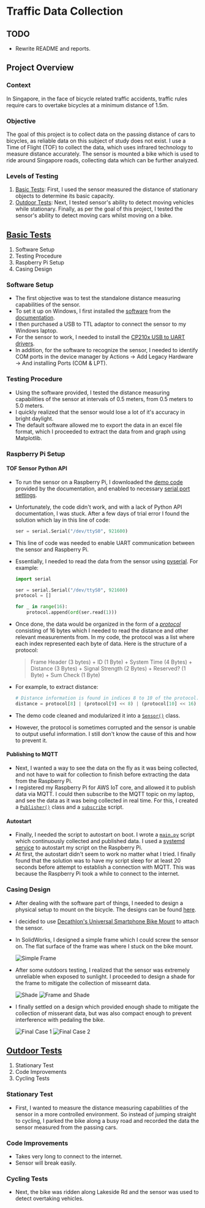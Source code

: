 # Traffic Data Collection

## TODO

- Rewrite README and reports.

## Project Overview

### Context

In Singapore, in the face of bicycle related traffic accidents, traffic rules require cars to overtake bicycles at a minimum distance of 1.5m.

### Objective

The goal of this project is to collect data on the passing distance of cars to bicycles, as reliable data on this subject of study does not exist. I use a Time of Flight (TOF) to collect the data, which uses infrared technology to measure distance accurately. The sensor is mounted a bike which is used to ride around Singapore roads, collecting data which can be further analyzed.

### Levels of Testing

1. [Basic Tests](#basic-tests): First, I used the sensor measured the distance of stationary objects to determine its basic capacity.
2. [Outdoor Tests](#outdoor-tests): Next, I tested sensor's ability to detect moving vehicles while stationary. Finally, as per the goal of this project, I tested the sensor's ability to detect moving cars whilst moving on a bike.

## [Basic Tests](./data_analysis/TOF_Basic_Tests.ipynb)

1. Software Setup
2. Testing Procedure
3. Raspberry Pi Setup
4. Casing Design

### Software Setup

- The first objective was to test the standalone distance measuring capabilities of the sensor.
- To set it up on Windows, I first installed the [software](https://www.waveshare.com/wiki/File:Waveshare_TOFAssistant.zip) from the [documentation](https://www.waveshare.com/wiki/TOF_Laser_Range_Sensor).
- I then purchased a USB to TTL adaptor to connect the sensor to my Windows laptop.
- For the sensor to work, I needed to install the [CP210x USB to UART drivers](https://www.silabs.com/developers/usb-to-uart-bridge-vcp-drivers?tab=downloads).
- In addition, for the software to recognize the sensor, I needed to identify COM ports in the device manager by Actions &rarr; Add Legacy Hardware &rarr; And installing Ports (COM & LPT).

### Testing Procedure

- Using the software provided, I tested the distance measuring capabilities of the sensor at intervals of 0.5 meters, from 0.5 meters to 5.0 meters.
- I quickly realized that the sensor would lose a lot of it's accuracy in bright daylight.
- The default software allowed me to export the data in an excel file format, which I proceeded to extract the data from and graph using Matplotlib.

### Raspberry Pi Setup

#### TOF Sensor Python API

- To run the sensor on a Raspberry Pi, I downloaded the [demo code](https://www.waveshare.com/wiki/TOF_Laser_Range_Sensor#Resources) provided by the documentation, and enabled to necessary [serial port settings](https://www.waveshare.com/wiki/TOF_Laser_Range_Sensor#Working_with_Raspberry_Pi).
- Unfortunately, the code didn't work, and with a lack of Python API documentation, I was stuck. After a few days of trial error I found the solution which lay in this line of code:

    ```python
    ser = serial.Serial("/dev/ttyS0", 921600)
    ```

- This line of code was needed to enable UART communication between the sensor and Raspberry Pi.
- Essentially, I needed to read the data from the sensor using [pyserial](https://github.com/pyserial/pyserial/). For example:

    ```python
    import serial

    ser = serial.Serial("/dev/ttyS0", 921600)
    protocol = []

    for _ in range(16):
        protocol.append(ord(ser.read(1)))
    ```

- Once done, the data would be organized in the form of a [*protocol*](https://www.waveshare.com/wiki/TOF_Laser_Range_Sensor#Protocol_analysis) consisting of 16 bytes which I needed to read the distance and other relevant measurements from. In my code, the protocol was a list where each index represented each byte of data. Here is the structure of a protocol:

    > Frame Header (3 bytes) + ID (1 Byte) + System Time (4 Bytes) + Distance (3 Bytes) + Signal Strength (2 Bytes) + Reserved? (1 Byte) + Sum Check (1 Byte)

- For example, to extract distance:

    ```python
    # Distance information is found in indices 8 to 10 of the protocol.
    distance = protocol[8] | (protocol[9] << 8) | (protocol[10] << 16)
    ```

- The demo code cleaned and modularized it into a [`Sensor()`](./tof_sensor/sensor.py) class.
- However, the protocol is sometimes corrupted and the sensor is unable to output useful information. I still don't know the cause of this and how to prevent it.

#### Publishing to MQTT

- Next, I wanted a way to see the data on the fly as it was being collected, and not have to wait for collection to finish before extracting the data from the Raspberry Pi.
- I registered my Raspberry Pi for AWS IoT core, and allowed it to publish data via MQTT. I could then subscribe to the MQTT topic on my laptop, and see the data as it was being collected in real time. For this, I created a [`Publisher()`](./tof_sensor/publish.py) class and a [`subscribe`](./tof_sensor/subscribe.py) script.

#### Autostart

- Finally, I needed the script to autostart on boot. I wrote a [`main.py`](./tof_sensor/main.py) script which continuously collected and published data. I used a [systemd service](./tof_sensor/raspberry_pi_autostart/tof_sensor.service) to autostart my script on the Raspberry Pi.
- At first, the autostart didn't seem to work no matter what I tried. I finally found that the solution was to have my script sleep for at least 20 seconds before attempt to establish a connection with MQTT. This was because the Raspberry Pi took a while to connect to the internet.

### Casing Design

- After dealing with the software part of things, I needed to design a physical setup to mount on the bicycle. The designs can be found [here](./casing_designs/).
- I decided to use [Decathlon's Universal Smartphone Bike Mount](https://www.decathlon.sg/p/universal-adhesive-garmin-adapter-for-smartphones-triban-8500817.html) to attach the sensor.
- In SolidWorks, I designed a simple frame which I could screw the sensor on. The flat surface of the frame was where I stuck on the bike mount.

    ![Simple Frame](./images/Frame.jpg)

- After some outdoors testing, I realized that the sensor was extremely unreliable when exposed to sunlight. I proceeded to design a shade for the frame to mitigate the collection of missearnt data.

    ![Shade](./images/Shade.jpg)
    ![Frame and Shade](./images/Frame%20and%20Shade.jpg)

- I finally settled on a design which provided enough shade to mitigate the collection of misserant data, but was also compact enough to prevent interference with pedaling the bike.

    ![Final Case 1](./images/Final%20Case%201.jpg)
    ![Final Case 2](./images/Final%20Case%202.jpg)

## [Outdoor Tests](./data_analysis/TOF_Outdoor_Tests.ipynb)

1. Stationary Test
2. Code Improvements
3. Cycling Tests

### Stationary Test

- First, I wanted to measure the distance measuring capabilities of the sensor in a more controlled environment. So instead of jumping straight to cycling, I parked the bike along a busy road and recorded the data the sensor measured from the passing cars.

### Code Improvements

- Takes very long to connect to the internet.
- Sensor will break easily.

### Cycling Tests

- Next, the bike was ridden along Lakeside Rd and the sensor was used to detect overtaking vehicles.
